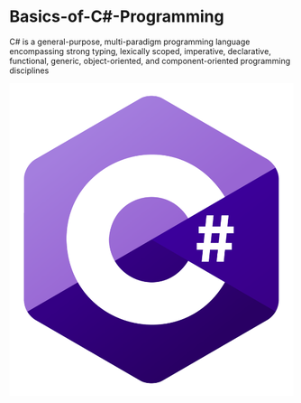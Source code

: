 # Basics-of-C#-Programming
C# is a general-purpose, multi-paradigm programming language encompassing strong typing, lexically scoped, imperative, declarative, functional, generic, object-oriented, and component-oriented programming disciplines

 ![Basics-of-C#-Programming](1200px-C_Sharp_logo.svg.png)

